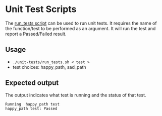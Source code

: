 # Unit Test Scripts #

The [run_tests script](./unit-tests/run_tests.sh) can be used to run unit tests. It requires the name of the function/test to be performed as an argument. It will run the test and report a Passed/Failed result.

## Usage ##

- ```./unit-tests/run_tests.sh < test > ```
- test choices: happy_path, sad_path

## Expected output ##

The output indicates what test is running and the status of that test.

``` bash
Running  happy_path test
happy_path test: Passed
```
